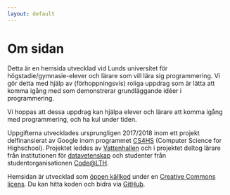 ```yaml
---
layout: default
---
```


# Om sidan

Detta är en hemsida utvecklad vid Lunds universitet för högstadie/gymnasie-elever och lärare som vill lära sig programmering. Vi gör detta med hjälp av (förhoppningsvis) roliga uppdrag som är lätta att komma igång med som demonstrerar grundläggande idéer i programmering.

Vi hoppas att dessa uppdrag kan hjälpa elever och lärare att komma igång med programmering, och ha kul under tiden.

Uppgifterna utvecklades ursprungligen 2017/2018 inom ett projekt delfinansierat av Google inom programmet [CS4HS](https://docs.google.com/document/d/1mf7AgJNFXxnFo8HC2_jImIP78gB2S3fI4laKBMr2TtE/mobilebasic) (Computer Science for Highschool). Projektet leddes av [Vattenhallen](http://www.vattenhallen.lth.se) och i projektet deltog lärare från institutionen för [datavetenskap](http://cs.lth.se) och studenter från studentorganisationen [Code@LTH](http://www.codeatlth.org).

Hemsidan är utvecklad som [öppen källkod](https://sv.wikipedia.org/wiki/%C3%96ppen_k%C3%A4llkod) under en [Creative Commons licens](https://github.com/lunduniversity/schoolprog/blob/master/LICENSE-CC-BY-SA-4.0.txt). Du kan hitta koden och bidra via [GitHub](https://github.com/lunduniversity/schoolprog).
